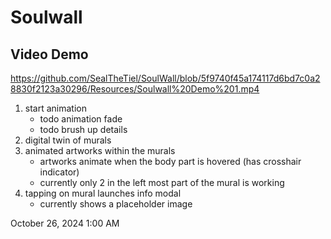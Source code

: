 # Soulwall

## Video Demo
https://github.com/SealTheTiel/SoulWall/blob/5f9740f45a174117d6bd7c0a28830f2123a30296/Resources/Soulwall%20Demo%201.mp4

1. start animation
    - todo animation fade
    - todo brush up details
2. digital twin of murals
3. animated artworks within the murals
    - artworks animate when the body part is hovered (has crosshair indicator)
    - currently only 2 in the left most part of the mural is working
4. tapping on mural launches info modal
    - currently shows a placeholder image

October 26, 2024 1:00 AM
